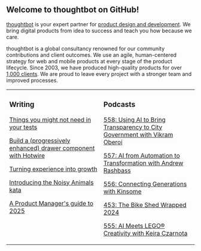 ## Welcome to thoughtbot on GitHub!

[thoughtbot][1] is your expert partner for [product design and development][2].
We bring digital products from idea to success and teach you how because we
care.

thoughtbot is a global consultancy renowned for our community contributions and
client outcomes. We use an agile, human-centered strategy for web and mobile
products at every stage of the product lifecycle. Since 2003, we have produced
high-quality products for over [1,000 clients][3]. We are proud to leave every
project with a stronger team and improved processes.

<table><tr><td valign="top" width="50%">

### Writing

<!-- blog starts -->
[Things you might not need in your tests](https://feed.thoughtbot.com/link/24077/16950371/things-you-might-not-need-in-your-tests)

[Build a (progressively enhanced) drawer component with Hotwire](https://feed.thoughtbot.com/link/24077/16949295/hotwire-drawer)

[Turning experience into growth](https://feed.thoughtbot.com/link/24077/16947785/turning-experience-into-growth)

[Introducing the Noisy Animals kata](https://feed.thoughtbot.com/link/24077/16946094/introducing-the-noisy-animal-kata)

[A Product Manager's guide to 2025](https://feed.thoughtbot.com/link/24077/16946016/a-product-manager-s-guide-to-2025)

<!-- blog ends -->
</td><td valign="top" width="50%">

### Podcasts

<!-- podcasts starts -->
[558: Using AI to Bring Transparency to City Government with Vikram Oberoi](https://podcast.thoughtbot.com/558)

[557: AI from Automation to Transformation with Andrew Rashbass](https://podcast.thoughtbot.com/557)

[556: Connecting Generations with Kinsome](https://podcast.thoughtbot.com/556)

[453: The Bike Shed Wrapped 2024](https://bikeshed.thoughtbot.com/453)

[555: AI Meets LEGO® Creativity with Keira Czarnota ](https://podcast.thoughtbot.com/555)

<!-- podcasts ends -->
</td></tr></table>

[1]: https://thoughtbot.com
[2]: https://thoughtbot.com/services
[3]: https://thoughtbot.com/case-studies
